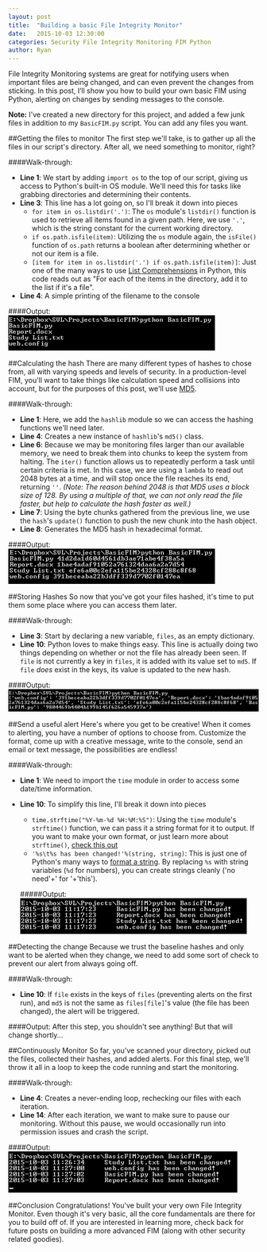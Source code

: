 ```yaml
---
layout: post
title:  "Building a basic File Integrity Monitor"
date:   2015-10-03 12:30:00
categories: Security File Integrity Monitoring FIM Python
author: Ryan
---
```


File Integrity Monitoring systems are great for notifying users when important files are being changed, and can even prevent the changes from sticking. In this post, I’ll show you how to build your own basic FIM using Python, alerting on changes by sending messages to the console.

**Note:** I've created a new directory for this project, and added a few junk files in addition to my `BasicFIM.py` script. You can add any files you want.


##Getting the files to monitor
The first step we'll take, is to gather up all the files in our script's directory. After all, we need something to monitor, right?

<script src="https://gist.github.com/RBoutot/45e76f0c60a8438ac8d6.js?file=GetFiles.py"></script>

####Walk-through:

* **Line 1**: We start by adding `import os` to the top of our script, giving us access to Python's built-in OS module. We'll need this for tasks like grabbing directories and determining their contents.
* **Line 3**: This line has a lot going on, so I'll break it down into pieces
  * `for item in os.listdir('.')`: The `os` module's `listdir()` function is used to retrieve all items found in a given path. Here, we use `'.'`, which is the string constant for the current working directory.
  * `if os.path.isfile(item)`: Utilizing the `os` module again, the `isFile()` function of `os.path` returns a boolean after determining whether or not our item is a file.
  * `[item for item in os.listdir('.') if os.path.isfile(item)]`: Just one of the many ways to use [List Comprehensions](https://docs.python.org/2/tutorial/datastructures.html#list-comprehensions) in Python, this code reads out as "For each of the items in the directory, add it to the list if it's a file".
* **Line 4**: A simple printing of the filename to the console

####Output:
![Get Files](/images/BasicFIM/GetFiles.png)

##Calculating the hash
There are many different types of hashes to chose from, all with varying speeds and levels of security. In a production-level FIM, you'll want to take things like calculation speed and collisions into account, but for the purposes of this post, we'll use [MD5](https://en.wikipedia.org/wiki/MD5).

<script src="https://gist.github.com/RBoutot/45e76f0c60a8438ac8d6.js?file=CalculateHash.py"></script>

####Walk-through:

* **Line 1**: Here, we add the `hashlib` module so we can access the hashing functions we'll need later.
* **Line 4**: Creates a new instance of `hashlib`'s `md5()` class.
* **Line 6**: Because we may be monitoring files larger than our available memory, we need to break them into chunks to keep the system from halting. The `iter()` function allows us to repeatedly perform a task until certain criteria is met. In this case, we are using a `lambda` to read out 2048 bytes at a time, and will stop once the file reaches its end, returning `''`.
*(Note: The reason behind 2048 is that MD5 uses a block size of 128. By using a multiple of that, we can not only read the file faster, but help to calculate the hash faster as well.)*
* **Line 7**: Using the byte chunks gathered from the previous line, we use the `hash`'s `update()` function to push the new chunk into the hash object.
* **Line 8**: Generates the MD5 hash in hexadecimal format.

####Output:
![Calculate Hash](/images/BasicFIM/CalculateHash.png)

##Storing Hashes
So now that you've got your files hashed, it's time to put them some place where you can access them later.

<script src="https://gist.github.com/RBoutot/45e76f0c60a8438ac8d6.js?file=StoreHash.py"></script>

####Walk-through:

* **Line 3**: Start by declaring a new variable, `files`, as an empty dictionary.
* **Line 10**: Python loves to make things easy. This line is actually doing two things depending on whether or not the file has already been seen. If `file` is not currently a key in `files`, it is added with its value set to `md5`. If `file` *does* exist in the keys, its value is updated to the new hash.

####Output:
![Store Hash](/images/BasicFIM/StoreHash.png)

##Send a useful alert
Here's where you get to be creative! When it comes to alerting, you have a number of options to choose from. Customize the format, come up with a creative message, write to the console, send an email or text message, the possibilities are endless!

<script src="https://gist.github.com/RBoutot/45e76f0c60a8438ac8d6.js?file=SendAlert.py"></script>

####Walk-through:

* **Line 1**: We need to import the `time` module in order to access some date/time information.
* **Line 10**: To simplify this line, I'll break it down into pieces
  * `time.strftime("%Y-%m-%d %H:%M:%S")`: Using the `time` module's `strftime()` function, we can pass it a string format for it to output. If you want to make your own format, or just learn more about `strftime()`, [check this out](https://docs.python.org/2/library/time.html#time.strftime)
  * `'%s\t%s has been changed!'%(string, string)`: This is just one of Python's many ways to [format a string](https://docs.python.org/2/library/string.html#format-examples). By replacing `%s` with string variables (`%d` for numbers), you can create strings cleanly ('no need'+' for '+'this').

  #####Output:
  ![Send Alert](/images/BasicFIM/SendAlert.png)

##Detecting the change
Because we trust the baseline hashes and only want to be alerted when they change, we need to add some sort of check to prevent our alert from always going off.

<script src="https://gist.github.com/RBoutot/45e76f0c60a8438ac8d6.js?file=DetectChanges.py"></script>

####Walk-through:

* **Line 10**: If `file` exists in the keys of `files` (preventing alerts on the first run), and `md5` is not the same as `files[file]`'s value (the file has been changed), the alert will be triggered.

####Output:
After this step, you shouldn't see anything! But that will change shortly...

##Continuously Monitor
So far, you've scanned your directory, picked out the files, collected their hashes, and added alerts. For this final step, we'll throw it all in a loop to keep the code running and start the monitoring.

<script src="https://gist.github.com/RBoutot/45e76f0c60a8438ac8d6.js?file=ContinuousMonitor.py"></script>

####Walk-through:

* **Line 4**: Creates a never-ending loop, rechecking our files with each iteration.
* **Line 14**: After each iteration, we want to make sure to pause our monitoring. Without this pause, we would occasionally run into permission issues and crash the script.

####Output:
![Continuously Monitor](/images/BasicFIM/ContinuousMonitor.png)

##Conclusion
Congratulations! You've built your very own File Integrity Monitor. Even though it's very basic, all the core fundamentals are there for you to build off of. If you are interested in learning more, check back for future posts on building a more advanced FIM (along with other security related goodies).

